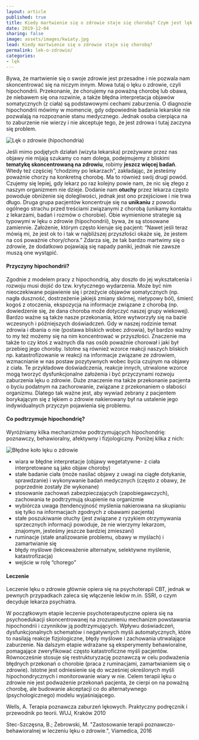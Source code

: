 ```yaml
---
layout: article
published: true
title: Kiedy martwienie się o zdrowie staje się chorobą? Czym jest lęk o zdrowie?
date: 2019-12-04
sharing: false
image: assets/images/kwiaty.jpg
lead: Kiedy martwienie się o zdrowie staje się chorobą?
permalink: lek-o-zdrowie/
categories:
- lęk
---
```


Bywa, że martwienie się o swoje zdrowie jest przesadne i nie pozwala nam skoncentrować się na niczym innym. Mowa tutaj o
lęku o zdrowie, czyli hipochondrii. Przekonanie, że chorujemy na poważną chorobę lub obawa, że niebawem się ona rozwinie,
a także błędna interpretacja objawów somatycznych (z ciała) są podstawowymi cechami zaburzenia. O diagnozie hipochondrii
mówimy w momencie, gdy odpowiednie badania lekarskie nie pozwalają na rozpoznanie stanu medycznego. Jednak osoba cierpiąca
na to zaburzenie nie wierzy i nie akceptuje tego, że jest zdrowa i tutaj zaczyna się problem.

<img src="{{root_url}}/assets/images/przeszkody.jpg" alt="Lęk o zdrowie (hipochondria)" />

Jeśli mimo podjętych działań (wizyta lekarska) przeżywane przez nas objawy nie mijają szukamy co nam dolega, podejmujemy
z bliskimi **tematykę skoncentrowaną na zdrowiu**, robimy **jeszcz więcej badań**. Wtedy też częściej “chodzimy po lekarzach”,
zakładając, że jesteśmy poważnie chorzy na konkretną chorobę. Ma to również swój drugi powód. Czujemy się lepiej, gdy lekarz
po raz kolejny powie nam, że nic się złego z naszym organizmem nie dzieje. Dodanie nam **otuchy** przez lekarza często powoduje
obniżenie się dolegliwości, jednak jest ono przejściowe i nie trwa długo. Druga grupa pacjentów koncentruje się na **unikaniu**
z powodu ogólnego strachu przed treściami związanymi z chorobą (unikamy kontaktu z lekarzami, badań i rozmów o chorobie).
Obie wymienione strategie są typowymi w lęku o zdrowie (hipochondrii), bywa, że są stosowane zamiennie. Założenie, którym
często kieruje się pacjent: “Nawet jeśli teraz mówią mi, że jest ok to i tak w najbliższej przyszłości okaże się, że jestem
na coś poważnie chory/chora.” Zdarza się, że tak bardzo martwimy się o zdrowie, że dodatkowo pojawiają się napady paniki,
jednak nie zawsze muszą one wystąpić.

#### Przyczyny hipochondrii?

Zgodnie z modelem pracy z hipochondrią, aby doszło do jej wykształcenia i rozwoju musi dojść do tzw. krytycznego wydarzenia. Może być nim nieoczekiwane pojawienie się i przeżycie  objawów somatycznych (np. nagła duszność, dostrzeżenie jakiejś zmiany skórnej, nietypowy ból), śmierć kogoś z otoczenia, ekspozycja na informacje związane z chorobą (np. dowiedzenie się, że dana choroba może dotyczyć naszej grupy wiekowej).
Bardzo ważne są także nasze przekonania, które wytworzyły się na bazie wczesnych i późniejszych doświadczeń. Gdy w naszej rodzinie temat zdrowia i dbania o nie (postawa bliskich wobec zdrowia), był bardzo ważny to my też możemy się na nim koncentrować w przyszłości. Znaczenie ma także to czy ktoś z ważnych dla nas osób poważnie chorował i jaki był przebieg jego choroby. Istotne są również wzorce reakcji naszych bliskich np. katastrofizowanie w reakcji na informacje związane ze zdrowiem, wzmacnianie w nas postaw pozytywnych wobec bycia czujnym na objawy z ciała. Te przykładowe doświadczenia, reakcje innych, utrwalone wzorce mogą tworzyć dysfunkcjonalne założenia i być przyczynami rozwoju zaburzenia lęku o zdrowie. Duże znaczenie ma także przekonanie pacjenta o byciu podatnym na zachorowanie, związane z przekonaniem o słabości organizmu. Dlatego tak ważne jest, aby wywiad zebrany z pacjentem borykającym się z lękiem o zdrowie nakierowany był na ustalenie jego indywidualnych przyczyn pojawienia się problemu.

#### Co podtrzymuje hipochondrię?

Wyróżniamy kilka mechanizmów podtrzymujących hipochondrię: poznawczy, behawioralny, afektywny i fizjologiczny. Poniżej kilka z nich:

<img src="{{root_url}}/assets/images/bledne-kolo-leku-o-zdrowie.png" alt="Błędne koło lęku o zdrowie" />

* wiara w błędne interpretacje (objawy wegetatywne- z ciała interpretowane są jako objaw choroby)
* stałe badanie ciała (może nasilać objawy z uwagi na ciągłe dotykanie, sprawdzanie) i wykonywanie badań medycznych (często z obawy, że poprzednie zostały źle wykonane)
* stosowanie zachowań zabezpieczających (zapobiegawczych), zachowania te podtrzymują skupienie na organizmie
* wybiórcza uwaga (tendencyjność myślenia nakierowana na skupianiu się tylko na informacjach zgodnych z obawami pacjenta)
* stałe poszukiwanie otuchy (jest związane z ryzykiem otrzymywania sprzecznych informacji powoduje, że  nie wierzymy lekarzom, znajomym, jesteśmy jeszcze bardziej zmieszani)
* ruminacje (stałe analizowanie problemu, obawy w myślach) i zamartwianie się
* błędy myślowe (lekceważenie alternatyw, selektywne myślenie, katastrofizacja)
* wejście w rolę “chorego”

#### Leczenie

Leczenie lęku o zdrowie głównie opiera się na psychoterapii CBT, jednak w pewnych przypadkach zaleca się włączenie leków
m.in. SSRI, o czym decyduje lekarza psychiatra.

W początkowym etapie leczenie psychoterapeutyczne opiera się na psychoedukacji skoncentrowanej na zrozumieniu mechanizm
powstawania hipochondrii i czynników ją podtrzymujących. Wpływu doświadczeń, dysfunkcjonalnych schematów i negatywnych
myśli automatycznych, które to nasilają reakcje fizjologiczne, błędy myślowe i zachowania utrwalające zaburzenie. Na dalszym
etapie wdrażane są eksperymenty behawioralne, pomagające zweryfikować często katastroficzne myśli pacjentów. Równocześnie
stosuje się restrukturyzację poznawczą w celu podważenia błędnych przekonań o chorobie (praca z ruminacjami, zamartwianiem
się o zdrowie). Istotne jest odniesienie się do wcześniej określonych myśli hipochondrycznych i monitorowanie wiary w nie.
Celem terapii lęku o zdrowie nie jest podważenie przekonań pacjenta, że cierpi on na poważną chorobę, ale budowanie akceptacji
co do alternatywnego (psychologicznego) modelu wyjaśniającego.

Wells, A. Terapia poznawcza zaburzeń lękowych. Praktyczny podręcznik
i przewodnik po teorii. WUJ, Kraków 2010

Stec-Szczęsna, B.; Żebrowski, M. "Zastosowanie terapii poznawczo-behawioralnej w leczeniu lęku o zdrowie.", Viamedica, 2016

